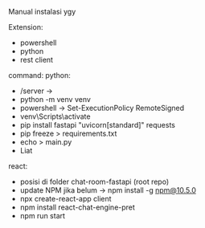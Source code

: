 Manual instalasi ygy

Extension:
- powershell
- python
- rest client

command:
python:
- /server ->
- python -m venv venv
- powershell -> Set-ExecutionPolicy RemoteSigned
- venv\Scripts\activate
- pip install fastapi "uvicorn[standard]" requests
- pip freeze > requirements.txt
- echo > main.py
- Liat

react:
- posisi di folder chat-room-fastapi (root repo)
- update NPM jika belum -> npm install -g npm@10.5.0
- npx create-react-app client
- npm install react-chat-engine-pret
- npm run start
